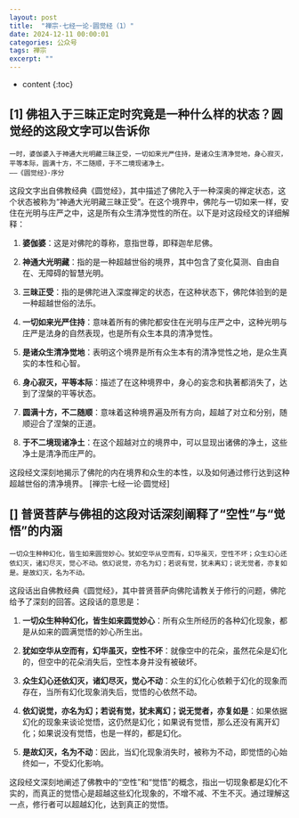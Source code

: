 ```yaml
---
layout: post
title:  "禅宗·七经一论·圆觉经（1）"
date: 2024-12-11 00:00:01
categories: 公众号
tags: 禅宗
excerpt: ""
---
```


* content
{:toc}


## [1] 佛祖入于三昧正定时究竟是一种什么样的状态？圆觉经的这段文字可以告诉你
```
一时，婆伽婆入于神通大光明藏三昧正受，一切如来光严住持，是诸众生清净觉地，身心寂灭，平等本际，圆满十方，不二随顺，于不二境现诸净土。
——《圆觉经》·序分
```
这段文字出自佛教经典《圆觉经》，其中描述了佛陀入于一种深奥的禅定状态，这个状态被称为“神通大光明藏三昧正受”。在这个境界中，佛陀与一切如来一样，安住在光明与庄严之中，这是所有众生清净觉性的所在。以下是对这段经文的详细解释：

1. **婆伽婆**：这是对佛陀的尊称，意指世尊，即释迦牟尼佛。

2. **神通大光明藏**：指的是一种超越世俗的境界，其中包含了变化莫测、自由自在、无障碍的智慧光明。

3. **三昧正受**：指的是佛陀进入深度禅定的状态，在这种状态下，佛陀体验到的是一种超越世俗的法乐。

4. **一切如来光严住持**：意味着所有的佛陀都安住在光明与庄严之中，这种光明与庄严是法身的自然表现，也是所有众生本具的清净觉性。

5. **是诸众生清净觉地**：表明这个境界是所有众生本有的清净觉性之地，是众生真实的本性和心智。

6. **身心寂灭，平等本际**：描述了在这种境界中，身心的妄念和执著都消失了，达到了涅槃的平等状态。

7. **圆满十方，不二随顺**：意味着这种境界遍及所有方向，超越了对立和分别，随顺迎合了涅槃的正道。

8. **于不二境现诸净土**：在这个超越对立的境界中，可以显现出诸佛的净土，这些净土是清净而庄严的。

这段经文深刻地揭示了佛陀的内在境界和众生的本性，以及如何通过修行达到这种超越世俗的清净境界。
[禅宗·七经一论·圆觉经]




## [] 普贤菩萨与佛祖的这段对话深刻阐释了“空性”与“觉悟”的内涵
```
一切众生种种幻化，皆生如来圆觉妙心。犹如空华从空而有，幻华虽灭，空性不坏；众生幻心还依幻灭，诸幻尽灭，觉心不动。依幻说觉，亦名为幻；若说有觉，犹未离幻；说无觉者，亦复如是。是故幻灭，名为不动。
```

这段话出自佛教经典《圆觉经》，其中普贤菩萨向佛陀请教关于修行的问题，佛陀给予了深刻的回答。这段话的意思是：

1. **一切众生种种幻化，皆生如来圆觉妙心**：所有众生所经历的各种幻化现象，都是从如来的圆满觉悟的妙心所生出。

2. **犹如空华从空而有，幻华虽灭，空性不坏**：就像空中的花朵，虽然花朵是幻化的，但空中的花朵消失后，空性本身并没有被破坏。

3. **众生幻心还依幻灭，诸幻尽灭，觉心不动**：众生的幻化心依赖于幻化的现象而存在，当所有幻化现象消失后，觉悟的心依然不动。

4. **依幻说觉，亦名为幻；若说有觉，犹未离幻；说无觉者，亦复如是**：如果依据幻化的现象来谈论觉悟，这仍然是幻化；如果说有觉悟，那么还没有离开幻化；如果说没有觉悟，也是一样的，都是幻化。

5. **是故幻灭，名为不动**：因此，当幻化现象消失时，被称为不动，即觉悟的心始终如一，不受幻化影响。

这段经文深刻地阐述了佛教中的“空性”和“觉悟”的概念，指出一切现象都是幻化不实的，而真正的觉悟心是超越这些幻化现象的，不增不减、不生不灭。通过理解这一点，修行者可以超越幻化，达到真正的觉悟。







